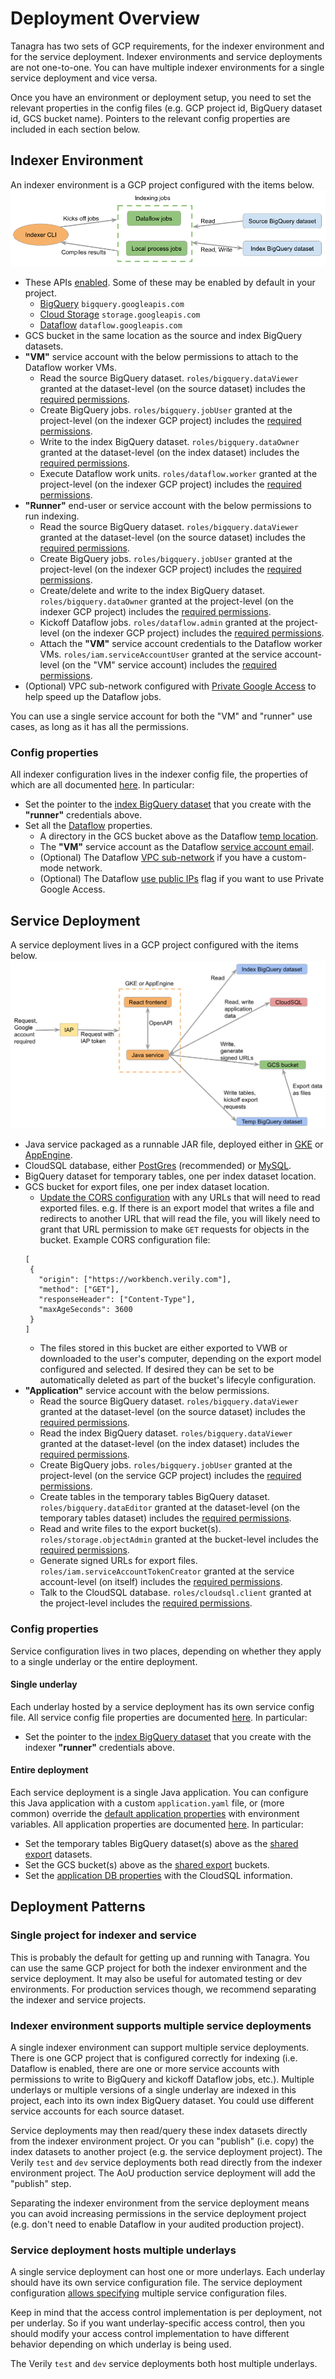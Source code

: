 # Deployment Overview

Tanagra has two sets of GCP requirements, for the indexer environment and for the service deployment. Indexer 
environments and service deployments are not one-to-one. You can have multiple indexer environments for a single 
service deployment and vice versa.

Once you have an environment or deployment setup, you need to set the relevant properties in the config files (e.g. GCP
project id, BigQuery dataset id, GCS bucket name). Pointers to the relevant config properties are included in each
section below.

## Indexer Environment
An indexer environment is a GCP project configured with the items below.
![Indexer Environment Diagram](./images/indexer_environment_diagram.png "Indexer Environment Diagram")

- These APIs [enabled](https://cloud.google.com/endpoints/docs/openapi/enable-api).
Some of these may be enabled by default in your project.
   - [BigQuery](https://cloud.google.com/bigquery) `bigquery.googleapis.com`
   - [Cloud Storage](https://cloud.google.com/storage) `storage.googleapis.com`
   - [Dataflow](https://cloud.google.com/dataflow) `dataflow.googleapis.com`
- GCS bucket in the same location as the source and index BigQuery datasets.
- **"VM"** service account with the below permissions to attach to the Dataflow worker VMs.
   - Read the source BigQuery dataset. `roles/bigquery.dataViewer` granted at the dataset-level (on the source dataset)
     includes the [required permissions](https://cloud.google.com/bigquery/docs/access-control#bigquery.dataViewer).
   - Create BigQuery jobs. `roles/bigquery.jobUser` granted at the project-level (on the indexer GCP project)
     includes the [required permissions](https://cloud.google.com/bigquery/docs/access-control#bigquery.jobUser).
   - Write to the index BigQuery dataset. `roles/bigquery.dataOwner` granted at the dataset-level (on the index dataset)
   includes the [required permissions](https://cloud.google.com/bigquery/docs/access-control#bigquery.dataOwner).
   - Execute Dataflow work units. `roles/dataflow.worker` granted at the project-level (on the indexer GCP project)
     includes the [required permissions](https://cloud.google.com/dataflow/docs/concepts/access-control#dataflow.worker).
- **"Runner"** end-user or service account with the below permissions to run indexing.
   - Read the source BigQuery dataset. `roles/bigquery.dataViewer` granted at the dataset-level (on the source dataset)
     includes the [required permissions](https://cloud.google.com/bigquery/docs/access-control#bigquery.dataViewer).
   - Create BigQuery jobs. `roles/bigquery.jobUser` granted at the project-level (on the indexer GCP project)
   includes the [required permissions](https://cloud.google.com/bigquery/docs/access-control#bigquery.jobUser).
   - Create/delete and write to the index BigQuery dataset. `roles/bigquery.dataOwner` granted at the project-level (on
     the indexer GCP project) includes the [required permissions](https://cloud.google.com/bigquery/docs/access-control#bigquery.dataOwner).
   - Kickoff Dataflow jobs. `roles/dataflow.admin` granted at the project-level (on the indexer GCP project)
   includes the [required permissions](https://cloud.google.com/dataflow/docs/concepts/access-control#dataflow.admin).
   - Attach the **"VM"** service account credentials to the Dataflow worker VMs. `roles/iam.serviceAccountUser` granted 
   at the service account-level (on the "VM" service account) 
   includes the [required permissions](https://cloud.google.com/compute/docs/access/iam#the_serviceaccountuser_role).
- (Optional) VPC sub-network configured with [Private Google Access](https://cloud.google.com/vpc/docs/configure-private-google-access#configuring_access_to_google_services_from_internal_ips)
  to help speed up the Dataflow jobs.

You can use a single service account for both the "VM" and "runner" use cases, as long as it has all the permissions.

### Config properties
All indexer configuration lives in the indexer config file, the properties of which are all documented 
[here](./generated/UNDERLAY_CONFIG.md#szindexer). In particular:

  - Set the pointer to the [index BigQuery dataset](./generated/UNDERLAY_CONFIG.md#szindexerbigquery) that you create 
with the **"runner"** credentials above.
  - Set all the [Dataflow](./generated/UNDERLAY_CONFIG.md#szindexerdataflow) properties. 
    - A directory in the GCS bucket above as the Dataflow [temp location](./generated/UNDERLAY_CONFIG.md#szdataflowgcstempdirectory).
    - The **"VM"** service account as the Dataflow [service account email](./generated/UNDERLAY_CONFIG.md#szdataflowserviceaccountemail).
    - (Optional) The Dataflow [VPC sub-network](./generated/UNDERLAY_CONFIG.md#szdataflowvpcsubnetworkname) if you have 
    a custom-mode network.
    - (Optional) The Dataflow [use public IPs](./generated/UNDERLAY_CONFIG.md#szdataflowusepublicips) flag if you want 
    to use Private Google Access.

## Service Deployment
A service deployment lives in a GCP project configured with the items below.
![Service Deployment Diagram](./images/service_deployment_diagram.png "Service Deployment Diagram")

- Java service packaged as a runnable JAR file, deployed either in 
    [GKE](https://cloud.google.com/kubernetes-engine/docs/quickstarts/deploy-app-container-image#deploying_to_gke) or 
    [AppEngine](https://cloud.google.com/eclipse/docs/deploy-flex-jar#deploy_a_jar_or_war_file).
- CloudSQL database, either [PostGres](https://cloud.google.com/sql/docs/postgres) (recommended) or 
    [MySQL](https://cloud.google.com/sql/docs/mysql).
- BigQuery dataset for temporary tables, one per index dataset location.
- GCS bucket for export files, one per index dataset location.
    - [Update the CORS configuration](https://cloud.google.com/storage/docs/using-cors#command-line) with any URLs that 
   will need to read exported files. e.g. If there is an export model that writes a file and redirects to another URL 
   that will read the file, you will likely need to grant that URL permission to make `GET` requests for objects in the 
   bucket. Example CORS configuration file:
   ```
   [
    {
      "origin": ["https://workbench.verily.com"],
      "method": ["GET"],
      "responseHeader": ["Content-Type"],
      "maxAgeSeconds": 3600
    }
   ]
   ```
    - The files stored in this bucket are either exported to VWB or downloaded to the user's computer, 
      depending on the export model configured and selected. If desired they can be set to be automatically deleted
      as part of the bucket's lifecyle configuration.
- **"Application"** service account with the below permissions.
    - Read the source BigQuery dataset. `roles/bigquery.dataViewer` granted at the dataset-level (on the source dataset)
      includes the [required permissions](https://cloud.google.com/bigquery/docs/access-control#bigquery.dataViewer).
    - Read the index BigQuery dataset. `roles/bigquery.dataViewer` granted at the dataset-level (on the index dataset)
      includes the [required permissions](https://cloud.google.com/bigquery/docs/access-control#bigquery.dataViewer).
    - Create BigQuery jobs. `roles/bigquery.jobUser` granted at the project-level (on the service GCP project)
      includes the [required permissions](https://cloud.google.com/bigquery/docs/access-control#bigquery.jobUser).
    - Create tables in the temporary tables BigQuery dataset. `roles/bigquery.dataEditor` granted at the dataset-level 
      (on the temporary tables dataset) includes the [required permissions](https://cloud.google.com/bigquery/docs/access-control#bigquery.dataEditor).
    - Read and write files to the export bucket(s). `roles/storage.objectAdmin` granted at the bucket-level includes the
      [required permissions](https://cloud.google.com/storage/docs/access-control/iam-roles#standard-roles).
    - Generate signed URLs for export files. `roles/iam.serviceAccountTokenCreator` granted at the service account-level
      (on itself) includes the [required permissions](https://cloud.google.com/iam/docs/service-account-permissions#impersonate).
    - Talk to the CloudSQL database. `roles/cloudsql.client` granted at the project-level includes the 
      [required permissions](https://cloud.google.com/sql/docs/mysql/iam-roles#roles).

### Config properties
Service configuration lives in two places, depending on whether they apply to a single underlay or the entire
deployment.

#### Single underlay
Each underlay hosted by a service deployment has its own service config file.
All service config file properties are documented [here](./generated/UNDERLAY_CONFIG.md#szservice). In particular:

- Set the pointer to the [index BigQuery dataset](./generated/UNDERLAY_CONFIG.md#szservicebigquery) that you create
  with the indexer **"runner"** credentials above.

#### Entire deployment
Each service deployment is a single Java application. You can configure this Java application with a custom 
`application.yaml` file, or (more common) override the [default application properties](../service/src/main/resources/application.yml) 
with environment variables. All application properties are documented [here](./generated/APPLICATION_CONFIG.md).
In particular:

- Set the temporary tables BigQuery dataset(s) above as the [shared export](./generated/APPLICATION_CONFIG.md#export-shared) 
datasets.
- Set the GCS bucket(s) above as the [shared export](./generated/APPLICATION_CONFIG.md#export-shared) buckets.
- Set the [application DB properties](./generated/APPLICATION_CONFIG.md#application-database) with the CloudSQL 
information.

## Deployment Patterns

### Single project for indexer and service
This is probably the default for getting up and running with Tanagra. You can use the same GCP project for both the
indexer environment and the service deployment. It may also be useful for automated testing or dev environments.
For production services though, we recommend separating the indexer and service projects.

### Indexer environment supports multiple service deployments
A single indexer environment can support multiple service deployments. There is one GCP project that is configured
correctly for indexing (i.e. Dataflow is enabled, there are one or more service accounts with permissions to write
to BigQuery and kickoff Dataflow jobs, etc.). Multiple underlays or multiple versions of a single underlay are
indexed in this project, each into its own index BigQuery dataset. You could use different service accounts for each 
source dataset.

Service deployments may then read/query these index datasets directly from the indexer environment project. Or you can
"publish" (i.e. copy) the index datasets to another project (e.g. the service deployment project). The Verily `test` 
and `dev` service deployments both read directly from the indexer environment project. The AoU production service 
deployment will add the "publish" step.

Separating the indexer environment from the service deployment means you can avoid increasing permissions in the
service deployment project (e.g. don't need to enable Dataflow in your audited production project).

### Service deployment hosts multiple underlays
A single service deployment can host one or more underlays. Each underlay should have its own service configuration
file. The service deployment configuration [allows specifying](./generated/APPLICATION_CONFIG.md#underlays) multiple
service configuration files.

Keep in mind that the access control implementation is per deployment, not per underlay. So if you want
underlay-specific access control, then you should modify your access control implementation to have different
behavior depending on which underlay is being used.

The Verily `test` and `dev` service deployments both host multiple underlays.
